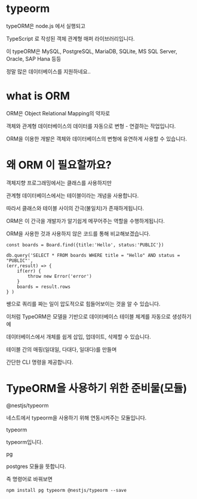 # typeorm

typeORM은 node.js 에서 실행되고

TypeScript 로 작성된 객체 관계형 매퍼 라이브러리입니다.

이 typeORM은 MySQL, PostgreSQL, MariaDB, SQLite, MS SQL Server, Oracle, SAP Hana 등등

정말 많은 데이터베이스를 지원하네요..


# what is ORM

ORM은 Object Relational Mapping의 약자로

객체와 관계형 데이터베이스의 데이터를 자동으로 변형 - 연결하는 작업입니다.

ORM을 이용한 개발은 객체와 데이터베이스의 변형에 유연하게 사용할 수 있습니다.

# 왜 ORM 이 필요할까요?

객체지향 프로그래밍에서는 클래스를 사용하지만

관계형 데이터베이스에서는 테이블이라는 개념을 사용합니다.

따라서 클래스와 테이블 사이의 간극(불일치)가 존재하게됩니다.

ORM은 이 간극을 개발자가 알기쉽게 메꾸어주는 역할을 수행하게됩니다.

ORM을 사용한 것과 사용하지 않은 코드를 통해 비교해보겠습니다.


```tsx
const boards = Board.find({title:'Hello', status:'PUBLIC'})

db.query('SELECT * FROM boards WHERE title = "Hello" AND status = "PUBLIC"', 
(err,result) => {
    if(err) {
        throw new Error('error')
    }
    boards = result.rows
} )

```

쌩으로 쿼리를 짜는 일이 압도적으로 힘들어보이는 것을 알 수 있습니다.

이처럼 TypeORM은 모델을 기반으로 데이터베이스 테이블 체계를 자동으로 생성하기에

데이터베이스에서 개체를 쉽게 삽입, 업데이트, 삭제할 수 있습니다.

테이블 간의 매핑(일대일, 다대다, 일대다)를 만들며

간단한 CLI 명령을 제공합니다.


# TypeORM을 사용하기 위한 준비물(모듈)

@nestjs/typeorm

네스트에서 typeorm을 사용하기 위해 연동시켜주는 모듈입니다.

typeorm

typeorm입니다.

pg

postgres 모듈을 뜻합니다.


즉 명령어로 바꿔보면

```
npm install pg typeorm @nestjs/typeorm --save
```
